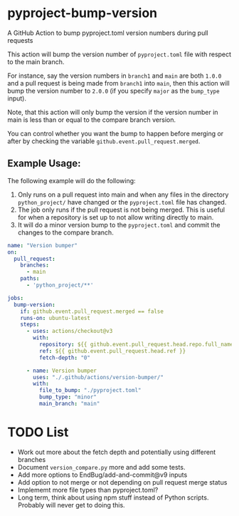# pyproject-bump-version
A GitHub Action to bump pyproject.toml version numbers during pull requests

This action will bump the version number of `pyproject.toml` file with respect to the main branch.

For instance, say the version numbers in `branch1` and `main` are both `1.0.0` and a pull request is being made from `branch1` into `main`, then this action will bump the version number to `2.0.0` (if you specify `major` as the `bump_type` input).

Note, that this action will only bump the version if the version number in main is less than or equal to the compare branch version.

You can control whether you want the bump to happen before merging or after by checking the variable `github.event.pull_request.merged`.


## Example Usage:

The following example will do the following:
1. Only runs on a pull request into main and when any files in the directory `python_project/` have changed or the `pyproject.toml` file has changed.
2. The job only runs if the pull request is not being merged. This is useful for when a repository is set up to not allow writing directly to main.
3. It will do a minor version bump to the `pyproject.toml` and commit the changes to the compare branch.

```yaml
name: "Version bumper"
on:
  pull_request:
    branches:
      - main
    paths:
      - 'python_project/**'

jobs:
  bump-version:
    if: github.event.pull_request.merged == false
    runs-on: ubuntu-latest
    steps:
      - uses: actions/checkout@v3
        with:
          repository: ${{ github.event.pull_request.head.repo.full_name }}
          ref: ${{ github.event.pull_request.head.ref }}
          fetch-depth: "0"

      - name: Version bumper
        uses: "./.github/actions/version-bumper/"
        with:
          file_to_bump: "./pyproject.toml"
          bump_type: "minor"
          main_branch: "main"
```


# TODO List
- Work out more about the fetch depth and potentially using different branches
- Document `version_compare.py` more and add some tests.
- Add more options to EndBug/add-and-commit@v9 inputs
- Add option to not merge or not depending on pull request merge status
- Implememt more file types than pyproject.toml?
- Long term, think about using npm stuff instead of Python scripts. Probably will never get to doing this.